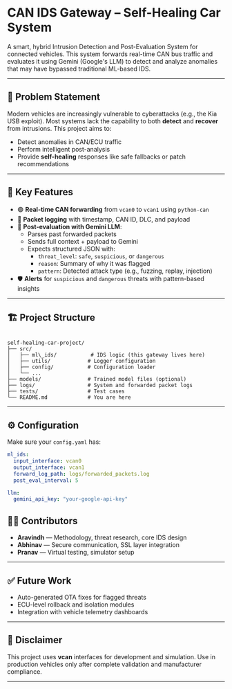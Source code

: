 # CAN IDS Gateway – Self-Healing Car System

A smart, hybrid Intrusion Detection and Post-Evaluation System for connected vehicles. This system forwards real-time CAN bus traffic and evaluates it using Gemini (Google's LLM) to detect and analyze anomalies that may have bypassed traditional ML-based IDS.

---

## 📌 Problem Statement

Modern vehicles are increasingly vulnerable to cyberattacks (e.g., the Kia USB exploit). Most systems lack the capability to both **detect** and **recover** from intrusions. This project aims to:

- Detect anomalies in CAN/ECU traffic
- Perform intelligent post-analysis
- Provide **self-healing** responses like safe fallbacks or patch recommendations

---

## 🧠 Key Features

- 🟢 **Real-time CAN forwarding** from `vcan0` to `vcan1` using `python-can`
- 📄 **Packet logging** with timestamp, CAN ID, DLC, and payload
- 🤖 **Post-evaluation with Gemini LLM**:
  - Parses past forwarded packets
  - Sends full context + payload to Gemini
  - Expects structured JSON with:
    - `threat_level`: `safe`, `suspicious`, or `dangerous`
    - `reason`: Summary of why it was flagged
    - `pattern`: Detected attack type (e.g., fuzzing, replay, injection)
- 🛡 **Alerts** for `suspicious` and `dangerous` threats with pattern-based insights

---

## 🏗 Project Structure

```

self-healing-car-project/
├── src/
│   ├── ml\_ids/           # IDS logic (this gateway lives here)
│   ├── utils/            # Logger configuration
│   ├── config/           # Configuration loader
│   └── ...
├── models/               # Trained model files (optional)
├── logs/                 # System and forwarded packet logs
├── tests/                # Test cases
└── README.md             # You are here

````

---

## ⚙️ Configuration

Make sure your `config.yaml` has:
```yaml
ml_ids:
  input_interface: vcan0
  output_interface: vcan1
  forward_log_path: logs/forwarded_packets.log
  post_eval_interval: 5

llm:
  gemini_api_key: "your-google-api-key"
````

## 🧑‍💻 Contributors

* **Aravindh** — Methodology, threat research, core IDS design
* **Abhinav** — Secure communication, SSL layer integration
* **Pranav** — Virtual testing, simulator setup

---

## ✅ Future Work

* Auto-generated OTA fixes for flagged threats
* ECU-level rollback and isolation modules
* Integration with vehicle telemetry dashboards

---

## 🛑 Disclaimer

This project uses **vcan** interfaces for development and simulation. Use in production vehicles only after complete validation and manufacturer compliance.

---